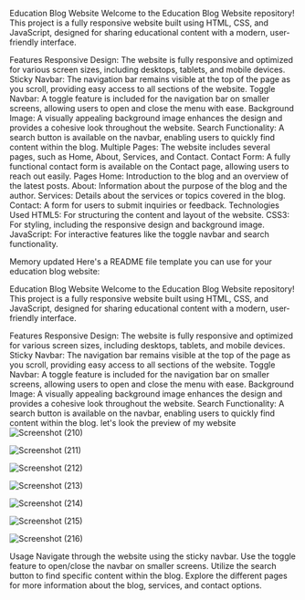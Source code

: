Education Blog Website
Welcome to the Education Blog Website repository! This project is a fully responsive website built using HTML, CSS, and JavaScript, designed for sharing educational content with a modern, user-friendly interface.

Features
Responsive Design: The website is fully responsive and optimized for various screen sizes, including desktops, tablets, and mobile devices.
Sticky Navbar: The navigation bar remains visible at the top of the page as you scroll, providing easy access to all sections of the website.
Toggle Navbar: A toggle feature is included for the navigation bar on smaller screens, allowing users to open and close the menu with ease.
Background Image: A visually appealing background image enhances the design and provides a cohesive look throughout the website.
Search Functionality: A search button is available on the navbar, enabling users to quickly find content within the blog.
Multiple Pages: The website includes several pages, such as Home, About, Services, and Contact.
Contact Form: A fully functional contact form is available on the Contact page, allowing users to reach out easily.
Pages
Home: Introduction to the blog and an overview of the latest posts.
About: Information about the purpose of the blog and the author.
Services: Details about the services or topics covered in the blog.
Contact: A form for users to submit inquiries or feedback.
Technologies Used
HTML5: For structuring the content and layout of the website.
CSS3: For styling, including the responsive design and background image.
JavaScript: For interactive features like the toggle navbar and search functionality.

Memory updated
Here's a README file template you can use for your education blog website:

Education Blog Website
Welcome to the Education Blog Website repository! This project is a fully responsive website built using HTML, CSS, and JavaScript, designed for sharing educational content with a modern, user-friendly interface.

Features
Responsive Design: The website is fully responsive and optimized for various screen sizes, including desktops, tablets, and mobile devices.
Sticky Navbar: The navigation bar remains visible at the top of the page as you scroll, providing easy access to all sections of the website.
Toggle Navbar: A toggle feature is included for the navigation bar on smaller screens, allowing users to open and close the menu with ease.
Background Image: A visually appealing background image enhances the design and provides a cohesive look throughout the website.
Search Functionality: A search button is available on the navbar, enabling users to quickly find content within the blog.
let's look the preview of my website
![Screenshot (210)](https://github.com/user-attachments/assets/42c7c043-1773-4540-96cb-1371ce930c40)

![Screenshot (211)](https://github.com/user-attachments/assets/2c0ba27e-284d-423e-944e-66ef14d35dfc)

![Screenshot (212)](https://github.com/user-attachments/assets/64ddd23b-edda-4a84-9133-ad968366854b)

![Screenshot (213)](https://github.com/user-attachments/assets/dfab2037-d84c-44a6-9dfb-71af94e15cee)

![Screenshot (214)](https://github.com/user-attachments/assets/e2e2ae7d-374c-40a4-b77c-4e636184bf72)

![Screenshot (215)](https://github.com/user-attachments/assets/7e32b074-c7a7-4ba4-a2f0-fac0001cd1b1)

![Screenshot (216)](https://github.com/user-attachments/assets/de8de774-a8cc-48bc-b2a2-b75a58571175)


Usage
Navigate through the website using the sticky navbar.
Use the toggle feature to open/close the navbar on smaller screens.
Utilize the search button to find specific content within the blog.
Explore the different pages for more information about the blog, services, and contact options.
